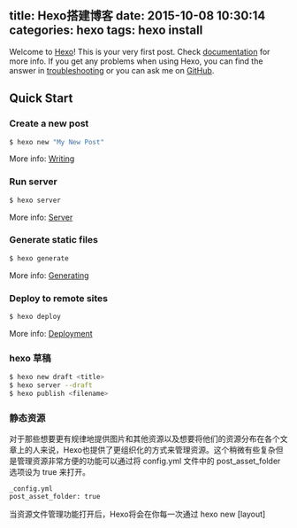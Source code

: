 title: Hexo搭建博客
date: 2015-10-08 10:30:14
categories: hexo
tags: hexo install
---
Welcome to [Hexo](http://hexo.io/)! This is your very first post. Check [documentation](http://hexo.io/docs/) for more info. If you get any problems when using Hexo, you can find the answer in [troubleshooting](http://hexo.io/docs/troubleshooting.html) or you can ask me on [GitHub](https://github.com/hexojs/hexo/issues).

## Quick Start

### Create a new post

``` bash
$ hexo new "My New Post"
```

More info: [Writing](http://hexo.io/docs/writing.html)

### Run server

``` bash
$ hexo server
```

More info: [Server](http://hexo.io/docs/server.html)

### Generate static files

``` bash
$ hexo generate
```

More info: [Generating](http://hexo.io/docs/generating.html)

### Deploy to remote sites

``` bash
$ hexo deploy
```

More info: [Deployment](http://hexo.io/docs/deployment.html)

### hexo 草稿

``` bash
$ hexo new draft <title>
$ hexo server --draft
$ hexo publish <filename>
```

### 静态资源

对于那些想要更有规律地提供图片和其他资源以及想要将他们的资源分布在各个文章上的人来说，Hexo也提供了更组织化的方式来管理资源。这个稍微有些复杂但是管理资源非常方便的功能可以通过将 config.yml 文件中的 post_asset_folder 选项设为 true 来打开。
```
_config.yml
post_asset_folder: true
```

当资源文件管理功能打开后，Hexo将会在你每一次通过 hexo new [layout] <title> 命令创建新文章时自动创建一个文件夹。这个资源文件夹将会有与这个 markdown 文件一样的名字。将所有与你的文章有关的资源放在这个关联文件夹中之后，你可以通过相对路径来引用它们，这样你就得到了一个更简单而且方便得多的工作流。

### 内链

[Hexo使用内链及文章中加入图片的方法](http://marshal.ohtly.com/2015/09/12/internal-link-and-image-for-hexo/)

### seo

[Hexo Seo优化让你的博客在google搜索排名第一](http://www.jianshu.com/p/86557c34b671)

## Markdown 语法简介
```

1、分段： 两个回车

2、换行 两个空格 + 回车

3、标题 #~###### 井号的个数表示几级标题，即Markdown可以表示一级标题到六级标题

4、引用 >

5、列表 *，+，-，1.，选其中之一，注意后面有个空格

6、代码区块 四个空格开头

7、链接 [文字](链接地址)

8、图片 {% 图片地址 图片说明 %}
，图片地址可以是本地路劲，也可以是网络地址

9、强调 **文字**，__文字__，_文字_，*文字*

10、代码 ```

 >[Markdown——入门指南](http://www.jianshu.com/p/1e402922ee32/)

 ## 在Hexo中插入gist

 ```
 {% gist 1f10fa5b8b76f3b5efaf74ad3d6da413  %}
 ```
 其中一长串是gist生成的id
